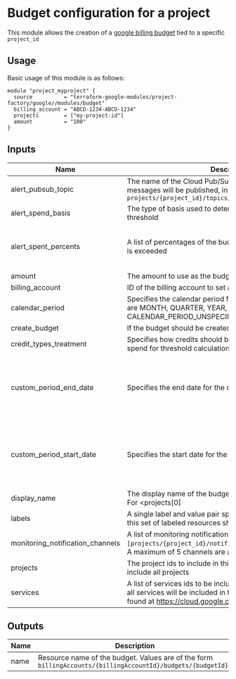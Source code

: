 # Budget configuration for a project

This module allows the creation of a [google billing budget](https://www.terraform.io/docs/providers/google/r/billing_budget.html) tied to a specific `project_id`

## Usage

Basic usage of this module is as follows:

```hcl
module "project_myproject" {
  source          = "terraform-google-modules/project-factory/google//modules/budget"
  billing_account = "ABCD-1234-ABCD-1234"
  projects        = ["my-project-id"]
  amount          = "100"
}
```

<!-- BEGINNING OF PRE-COMMIT-TERRAFORM DOCS HOOK -->
## Inputs

| Name | Description | Type | Default | Required |
|------|-------------|------|---------|:--------:|
| alert\_pubsub\_topic | The name of the Cloud Pub/Sub topic where budget related messages will be published, in the form of `projects/{project_id}/topics/{topic_id}` | `string` | `null` | no |
| alert\_spend\_basis | The type of basis used to determine if spend has passed the threshold | `string` | `"CURRENT_SPEND"` | no |
| alert\_spent\_percents | A list of percentages of the budget to alert on when threshold is exceeded | `list(number)` | <pre>[<br>  0.5,<br>  0.7,<br>  1<br>]</pre> | no |
| amount | The amount to use as the budget | `number` | n/a | yes |
| billing\_account | ID of the billing account to set a budget on | `string` | n/a | yes |
| calendar\_period | Specifies the calendar period for the budget. Possible values are MONTH, QUARTER, YEAR, CUSTOM, CALENDAR\_PERIOD\_UNSPECIFIED | `string` | `null` | no |
| create\_budget | If the budget should be created | `bool` | `true` | no |
| credit\_types\_treatment | Specifies how credits should be treated when determining spend for threshold calculations | `string` | `"INCLUDE_ALL_CREDITS"` | no |
| custom\_period\_end\_date | Specifies the end date for the calendar\_period CUSTOM | <pre>object(<br>    {<br>      year    = number<br>      month   = number<br>      day     = number<br>    }<br>  )</pre> | <pre>{<br>  "day": 1,<br>  "month": 1,<br>  "year": 1<br>}</pre> | no |
| custom\_period\_start\_date | Specifies the start date for the calendar\_period CUSTOM | <pre>object(<br>    {<br>      year    = number<br>      month   = number<br>      day     = number<br>    }<br>  )</pre> | <pre>{<br>  "day": 1,<br>  "month": 1,<br>  "year": 1<br>}</pre> | no |
| display\_name | The display name of the budget. If not set defaults to `Budget For <projects[0]|All Projects>` | `string` | `null` | no |
| labels | A single label and value pair specifying that usage from only this set of labeled resources should be included in the budget. | `map(string)` | `{}` | no |
| monitoring\_notification\_channels | A list of monitoring notification channels in the form `[projects/{project_id}/notificationChannels/{channel_id}]`. A maximum of 5 channels are allowed. | `list(string)` | `[]` | no |
| projects | The project ids to include in this budget. If empty budget will include all projects | `list(string)` | n/a | yes |
| services | A list of services ids to be included in the budget. If omitted, all services will be included in the budget. Service ids can be found at https://cloud.google.com/skus/ | `list(string)` | `null` | no |

## Outputs

| Name | Description |
|------|-------------|
| name | Resource name of the budget. Values are of the form `billingAccounts/{billingAccountId}/budgets/{budgetId}.` |

<!-- END OF PRE-COMMIT-TERRAFORM DOCS HOOK -->
